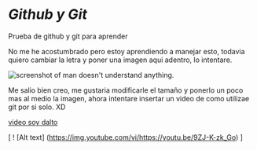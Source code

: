 # _Github y Git_
Prueba de github y git para aprender

No me he acostumbrado pero estoy aprendiendo a manejar esto, todavia quiero cambiar la letra y poner una  imagen aqui adentro, lo intentare.

![screenshot of man doesn't understand anything.](https://cdn.memegenerator.es/imagenes/memes/full/31/72/31726504.jpg)

Me salio bien creo, me gustaria modificarle el tamaño y ponerlo un poco mas al medio la imagen, ahora intentare insertar un video de como utilizae git por si solo. XD

[video soy dalto](https://www.bing.com/videos/riverview/relatedvideo?q=soy+dalto+GIT&mid=BA03A4EDDFD9F3393835BA03A4EDDFD9F3393835&FORM=VIRE)

[ ! [Alt text] (https://img.youtube.com/vi/https://youtu.be/9ZJ-K-zk_Go) ]
